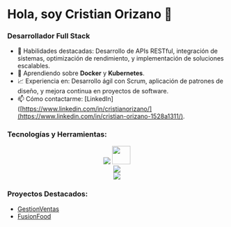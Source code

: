 # Hola, soy Cristian Orizano 👋

### Desarrollador Full Stack

- 💪 Habilidades destacadas: Desarrollo de APIs RESTful, integración de sistemas, optimización de rendimiento, y implementación de soluciones escalables.
- 🌱 Aprendiendo sobre **Docker** y **Kubernetes**.
- 📈 Experiencia en: Desarrollo ágil con Scrum, aplicación de patrones de diseño, y mejora continua en proyectos de software.
- 📫 Cómo contactarme: [LinkedIn]([https://www.linkedin.com/in/cristianorizano/](https://www.linkedin.com/in/cristian-orizano-1528a1311/).

### Tecnologías y Herramientas:

<div align="center">
      <img src="https://skillicons.dev/icons?i=java,spring,cs,dotnet,nodejs,express,prisma,postman,mysql" />
     <img src="https://cdn.jsdelivr.net/gh/devicons/devicon@latest/icons/microsoftsqlserver/microsoftsqlserver-original-wordmark.svg"width="42" height="42"/>
   <br>
      <img src="https://skillicons.dev/icons?i=react,vite,angular,css,html,js,ts,bootstrap" /><br>
       <img src="https://skillicons.dev/icons?i=nestjs,docker" /><br>


</div>

### Proyectos Destacados:

- [GestionVentas](https://github.com/CristianOrizano/App-GestionVentas-Angular)
- [FusionFood](https://github.com/CristianOrizano/App-FusionFood-React)
